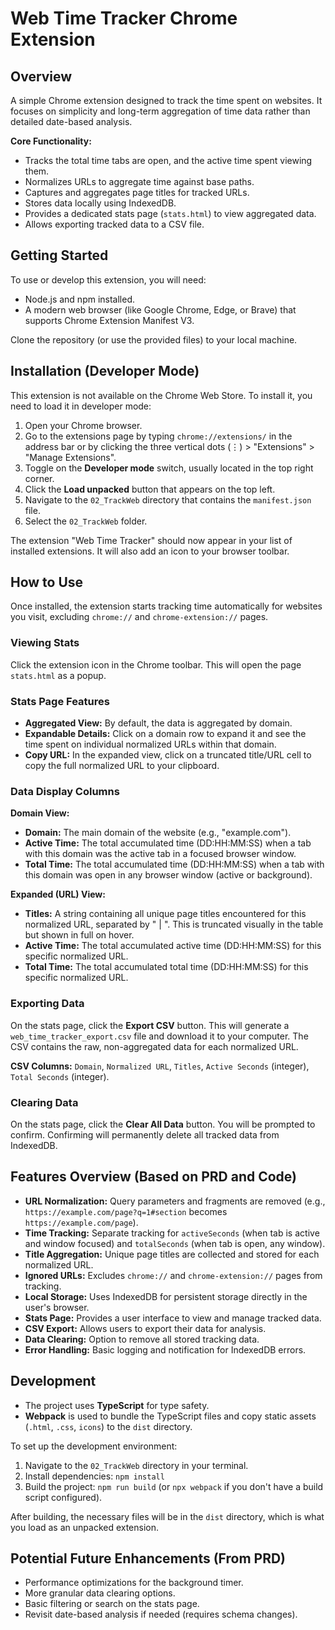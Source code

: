 # Web Time Tracker Chrome Extension

## Overview

A simple Chrome extension designed to track the time spent on websites. It focuses on simplicity and long-term aggregation of time data rather than detailed date-based analysis.

**Core Functionality:**
- Tracks the total time tabs are open, and the active time spent viewing them.
- Normalizes URLs to aggregate time against base paths.
- Captures and aggregates page titles for tracked URLs.
- Stores data locally using IndexedDB.
- Provides a dedicated stats page (`stats.html`) to view aggregated data.
- Allows exporting tracked data to a CSV file.

## Getting Started

To use or develop this extension, you will need:
- Node.js and npm installed.
- A modern web browser (like Google Chrome, Edge, or Brave) that supports Chrome Extension Manifest V3.

Clone the repository (or use the provided files) to your local machine.

## Installation (Developer Mode)

This extension is not available on the Chrome Web Store. To install it, you need to load it in developer mode:

1.  Open your Chrome browser.
2.  Go to the extensions page by typing `chrome://extensions/` in the address bar or by clicking the three vertical dots (⋮) > "Extensions" > "Manage Extensions".
3.  Toggle on the **Developer mode** switch, usually located in the top right corner.
4.  Click the **Load unpacked** button that appears on the top left.
5.  Navigate to the `02_TrackWeb` directory that contains the `manifest.json` file.
6.  Select the `02_TrackWeb` folder.

The extension "Web Time Tracker" should now appear in your list of installed extensions. It will also add an icon to your browser toolbar.

## How to Use

Once installed, the extension starts tracking time automatically for websites you visit, excluding `chrome://` and `chrome-extension://` pages.

### Viewing Stats

Click the extension icon in the Chrome toolbar. This will open the page `stats.html` as a popup.

### Stats Page Features

- **Aggregated View:** By default, the data is aggregated by domain.
- **Expandable Details:** Click on a domain row to expand it and see the time spent on individual normalized URLs within that domain.
- **Copy URL:** In the expanded view, click on a truncated title/URL cell to copy the full normalized URL to your clipboard.

### Data Display Columns

**Domain View:**

- **Domain:** The main domain of the website (e.g., "example.com").
- **Active Time:** The total accumulated time (DD:HH:MM:SS) when a tab with this domain was the active tab in a focused browser window.
- **Total Time:** The total accumulated time (DD:HH:MM:SS) when a tab with this domain was open in any browser window (active or background).

**Expanded (URL) View:**

- **Titles:** A string containing all unique page titles encountered for this normalized URL, separated by " | ". This is truncated visually in the table but shown in full on hover.
- **Active Time:** The total accumulated active time (DD:HH:MM:SS) for this specific normalized URL.
- **Total Time:** The total accumulated total time (DD:HH:MM:SS) for this specific normalized URL.

### Exporting Data

On the stats page, click the **Export CSV** button. This will generate a `web_time_tracker_export.csv` file and download it to your computer. The CSV contains the raw, non-aggregated data for each normalized URL.

**CSV Columns:** `Domain`, `Normalized URL`, `Titles`, `Active Seconds` (integer), `Total Seconds` (integer).

### Clearing Data

On the stats page, click the **Clear All Data** button. You will be prompted to confirm. Confirming will permanently delete all tracked data from IndexedDB.

## Features Overview (Based on PRD and Code)

- **URL Normalization:** Query parameters and fragments are removed (e.g., `https://example.com/page?q=1#section` becomes `https://example.com/page`).
- **Time Tracking:** Separate tracking for `activeSeconds` (when tab is active and window focused) and `totalSeconds` (when tab is open, any window).
- **Title Aggregation:** Unique page titles are collected and stored for each normalized URL.
- **Ignored URLs:** Excludes `chrome://` and `chrome-extension://` pages from tracking.
- **Local Storage:** Uses IndexedDB for persistent storage directly in the user's browser.
- **Stats Page:** Provides a user interface to view and manage tracked data.
- **CSV Export:** Allows users to export their data for analysis.
- **Data Clearing:** Option to remove all stored tracking data.
- **Error Handling:** Basic logging and notification for IndexedDB errors.

## Development

- The project uses **TypeScript** for type safety.
- **Webpack** is used to bundle the TypeScript files and copy static assets (`.html`, `.css`, `icons`) to the `dist` directory.

To set up the development environment:

1.  Navigate to the `02_TrackWeb` directory in your terminal.
2.  Install dependencies: `npm install`
3.  Build the project: `npm run build` (or `npx webpack` if you don't have a build script configured).

After building, the necessary files will be in the `dist` directory, which is what you load as an unpacked extension.

## Potential Future Enhancements (From PRD)

- Performance optimizations for the background timer.
- More granular data clearing options.
- Basic filtering or search on the stats page.
- Revisit date-based analysis if needed (requires schema changes). 